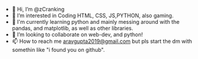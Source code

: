 - 👋 Hi, I’m @zCranking
- 👀 I’m interested in Coding HTML, CSS, JS,PYTHON, also gaming.
- 📡 I'm currently learning python and mainly messing around with the pandas, and matplotlib, as well as other libraries.
- 💞️ I’m looking to collaborate on web-dev, and python!
- 📫 How to reach me aravgupta2019@gmail.com but pls start the dm with somethin like "i found you on github".

<!---
zCranking/zCranking is a ✨ special ✨ repository because its `README.md` (this file) appears on your GitHub profile.
You can click the Preview link to take a look at your changes.
--->
